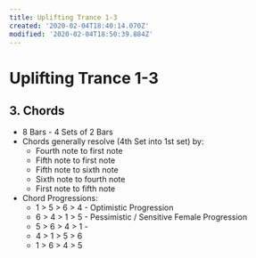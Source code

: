 ```yaml
---
title: Uplifting Trance 1-3
created: '2020-02-04T18:40:14.070Z'
modified: '2020-02-04T18:50:39.884Z'
---
```


# Uplifting Trance 1-3

## 3. Chords

* 8 Bars - 4 Sets of 2 Bars
* Chords generally resolve (4th Set into 1st set) by:
  * Fourth note to first note
  * Fifth note to first note
  * Fifth note to sixth note
  * Sixth note to fourth note
  * First note to fifth note
* Chord Progressions:
  * 1 > 5 > 6 > 4 - Optimistic Progression
  * 6 > 4 > 1 > 5 - Pessimistic / Sensitive Female Progression
  * 5 > 6 > 4 > 1 - 
  * 4 > 1 > 5 > 6
  * 1 > 6 > 4 > 5

